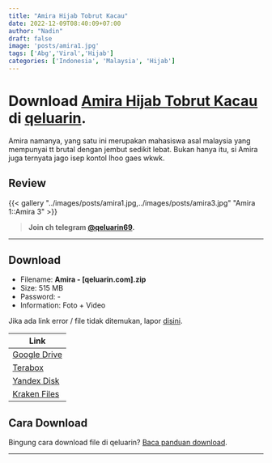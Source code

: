 ```yaml
---
title: "Amira Hijab Tobrut Kacau"
date: 2022-12-09T08:40:09+07:00
author: "Nadin"
draft: false
image: 'posts/amira1.jpg'
tags: ['Abg','Viral','Hijab']
categories: ['Indonesia', 'Malaysia', 'Hijab']
---
```


# Download [Amira Hijab Tobrut Kacau](#) di [qeluarin](/).

Amira namanya, yang satu ini merupakan mahasiswa asal malaysia yang mempunyai tt brutal dengan jembut sedikit lebat. Bukan hanya itu, si Amira juga ternyata jago isep kontol lhoo gaes wkwk.

## Review
{{< gallery "../images/posts/amira1.jpg,../images/posts/amira3.jpg" "Amira 1::Amira 3" >}}

> **Join ch telegram [@qeluarin69](https://t.me/qeluarin69).**

---

## Download

- Filename: **Amira - [qeluarin.com].zip**
- Size: 515 MB
- Password: -
- Information: Foto + Video

Jika ada link error / file tidak ditemukan, lapor [disini](/info/#aduan-konten).

| Link |
|----------|
| [Google Drive](https://dl.qeluarin.com/index.html?url=aHR0cHM6Ly9kcml2ZS5nb29nbGUuY29tL2ZpbGUvZC8xOUZ6Q3dDMEttcFN1a1hONDRlalNYSVJ2d2NDSl81LWgvdmlldz91c3A9c2hhcmVfbGluaw) |
| [Terabox](https://dl.qeluarin.com/index.html?url=aHR0cHM6Ly90ZXJhYm94LmNvbS9zLzFyQTlUS3FkcVNsbVp3MDhObzNrTF9n) |
| [Yandex Disk](https://dl.qeluarin.com/index.html?url=aHR0cHM6Ly9kaXNrLnlhbmRleC5jb20vZC9ETnRNZkhHbW1hUGVpUQ) |
| [Kraken Files](https://dl.qeluarin.com/index.html?url=aHR0cHM6Ly9rcmFrZW5maWxlcy5jb20vdmlldy81cEhiU2R6a3JNL2ZpbGUuaHRtbA) |

## Cara Download
Bingung cara download file di qeluarin? [Baca panduan download](/info/#cara-download-file-di-qeluarin).

---